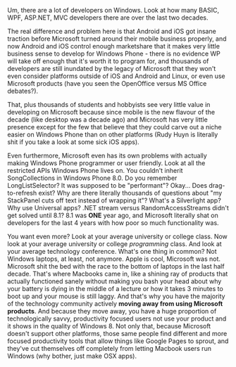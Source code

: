 Um, there are a lot of developers on Windows. Look at how many BASIC, WPF, ASP.NET, MVC developers there are over the last two decades.

The real difference and problem here is that Android and iOS got insane traction before Microsoft turned around their mobile business properly, and now Android and iOS control enough marketshare that it makes very little business sense to develop for Windows Phone - there is no evidence WP will take off enough that it's worth it to program for, and thousands of developers are still inundated by the legacy of Microsoft that they won't even consider platforms outside of iOS and Android and Linux, or even use Microsoft products (have you seen the OpenOffice versus MS Office debates?).

That, plus thousands of students and hobbyists see very little value in developing on Microsoft because since mobile is the new flavour of the decade (like desktop was a decade ago) and Microsoft has very little presence except for the few that believe that they could carve out a niche easier on Windows Phone than on other platforms (Rudy Huyn is literally shit if you take a look at some sick iOS apps).

Even furthermore, Microsoft even has its own problems with actually making Windows Phone programmer or user friendly. Look at all the restricted APIs Windows Phone lives on. You couldn't inherit SongCollections in Windows Phone 8.0. Do you remember LongListSelector? It was supposed to be "performant"? Okay... Does drag-to-refresh exist? Why are there literally thousands of questions about "my StackPanel cuts off text instead of wrapping it"? What's a Silverlight app? Why use Universal apps? .NET stream versus RandomAccessStreams didn't get solved until 8.1? 8.1 was **ONE** year ago, and Microsoft literally shat on developers for the last 4 years with how poor so much functionality was.

You want even more? Look at your average university or college class. Now look at your average university or college *programming* class. And look at your average technology conference. What's one thing in common? Not Windows laptops, at least, not anymore. Apple is cool, Microsoft was not. Microsoft shit the bed with the race to the bottom of laptops in the last half decade. That's where Macbooks came in, like a shining ray of products that actually functioned sanely without making you bash your head about why your battery is dying in the middle of a lecture or how it takes 3 minutes to boot up and your mouse is still laggy. And that's why you have the majority of the technology community actively **moving away from using Microsoft products**. And because they move away, you have a huge proportion of technologically savvy, productivity focused users not use your product and it shows in the quality of Windows 8. Not only that, because Microsoft doesn't support other platforms, those same people find different and more focused productivity tools that allow things like Google Pages to sprout, and they've cut themselves off completely from letting Macbook users run Windows (why bother, just make OSX apps).
